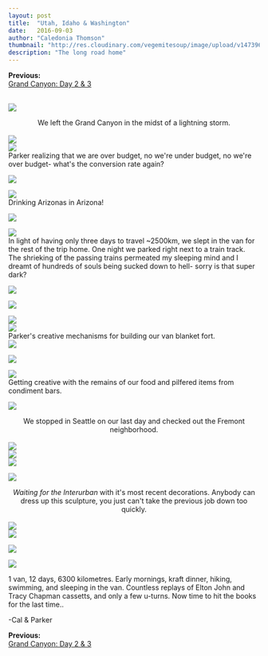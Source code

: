 ```yaml
---
layout: post
title:  "Utah, Idaho & Washington"
date:   2016-09-03
author: "Caledonia Thomson"
thumbnail: "http://res.cloudinary.com/vegemitesoup/image/upload/v1473961592/utah_idaho_washington/16.jpg"
description: "The long road home"
---
```


<div class="previous-post"><b>Previous: </b><a href="{{ site.baseurl }}/grand_canyon_2/"><div class="post-chain-link">Grand Canyon: Day 2 & 3</div></a></div><br>

<a href="http://res.cloudinary.com/vegemitesoup/image/upload/v1473961592/utah_idaho_washington/0.jpg"><img src="http://res.cloudinary.com/vegemitesoup/image/upload/v1473961592/utah_idaho_washington/0.jpg" /></a>

<center>We left the Grand Canyon in the midst of a lightning storm.</center>
<br>
<a href="http://res.cloudinary.com/vegemitesoup/image/upload/v1473961592/utah_idaho_washington/2.jpg"><img src="http://res.cloudinary.com/vegemitesoup/image/upload/v1473961592/utah_idaho_washington/2.jpg" /></a>

<div class="row vertical-align">
	<div class="col-sm-6 col-xs-12">
		<a href="http://res.cloudinary.com/vegemitesoup/image/upload/v1473961592/utah_idaho_washington/1.jpg"><img src="http://res.cloudinary.com/vegemitesoup/image/upload/v1473961592/utah_idaho_washington/1.jpg" /></a> 
	</div>
	<div class="col-sm-6 col-xs-12">
		Parker realizing that we are over budget, no we're under budget, no we're over budget- what's the conversion rate again?
	</div>
</div>

<!--excerpt-->

<a href="http://res.cloudinary.com/vegemitesoup/image/upload/v1473961592/utah_idaho_washington/4.jpg"><img src="http://res.cloudinary.com/vegemitesoup/image/upload/v1473961592/utah_idaho_washington/4.jpg" /></a> 

<div class="row vertical-align">
	<div class="col-sm-7 col-xs-12">
		<a href="http://res.cloudinary.com/vegemitesoup/image/upload/v1473961592/utah_idaho_washington/3.jpg"><img src="http://res.cloudinary.com/vegemitesoup/image/upload/v1473961592/utah_idaho_washington/3.jpg" /></a> 
	</div>
	<div class="col-sm-5 col-xs-12">
		Drinking Arizonas in Arizona!
	</div>
</div>

<a href="http://res.cloudinary.com/vegemitesoup/image/upload/v1473961592/utah_idaho_washington/5.jpg"><img src="http://res.cloudinary.com/vegemitesoup/image/upload/v1473961592/utah_idaho_washington/5.jpg" /></a> 

<div class="row vertical-align">
	<div class="col-sm-6 col-xs-12">
		<a href="http://res.cloudinary.com/vegemitesoup/image/upload/v1473961592/utah_idaho_washington/11.jpg"><img src="http://res.cloudinary.com/vegemitesoup/image/upload/v1473961592/utah_idaho_washington/11.jpg" /></a>
	</div>
	<div class="col-sm-6 col-xs-12">
		In light of having only three days to travel ~2500km, we slept in the van for the rest of the trip home. One night we parked right next to a train track. The shrieking of the passing trains permeated my sleeping mind and I dreamt of hundreds of souls being sucked down to hell- sorry is that super dark?	
	</div>
</div>

<a href="http://res.cloudinary.com/vegemitesoup/image/upload/v1473961592/utah_idaho_washington/6.jpg"><img src="http://res.cloudinary.com/vegemitesoup/image/upload/v1473961592/utah_idaho_washington/6.jpg" /></a> 

<a href="http://res.cloudinary.com/vegemitesoup/image/upload/v1473961592/utah_idaho_washington/7.jpg"><img src="http://res.cloudinary.com/vegemitesoup/image/upload/v1473961592/utah_idaho_washington/7.jpg" /></a>

<div class="row vertical-align">
	<div class="col-sm-6 col-xs-12">
		<a href="http://res.cloudinary.com/vegemitesoup/image/upload/v1473961592/utah_idaho_washington/9.jpg"><img src="http://res.cloudinary.com/vegemitesoup/image/upload/v1473961592/utah_idaho_washington/9.jpg" /></a> 
	</div>
	<div class="col-sm-6 col-xs-12">
		<a href="http://res.cloudinary.com/vegemitesoup/image/upload/v1473961592/utah_idaho_washington/8.jpg"><img src="http://res.cloudinary.com/vegemitesoup/image/upload/v1473961592/utah_idaho_washington/8.jpg" /></a>
	</div>
</div>

<div class="row vertical-align">
	<div class="col-sm-6 col-xs-12">
		Parker's creative mechanisms for building our van blanket fort.
	</div>
	<div class="col-sm-6 col-xs-12">
		<a href="http://res.cloudinary.com/vegemitesoup/image/upload/v1473961592/utah_idaho_washington/10.jpg"><img src="http://res.cloudinary.com/vegemitesoup/image/upload/v1473961592/utah_idaho_washington/10.jpg" /></a> 
	</div>
</div>

<a href="http://res.cloudinary.com/vegemitesoup/image/upload/v1473961592/utah_idaho_washington/12.jpg"><img src="http://res.cloudinary.com/vegemitesoup/image/upload/v1473961592/utah_idaho_washington/12.jpg" /></a>

<div class="row vertical-align">
	<div class="col-sm-6 col-xs-12">
		<a href="http://res.cloudinary.com/vegemitesoup/image/upload/v1473961592/utah_idaho_washington/13.jpg"><img src="http://res.cloudinary.com/vegemitesoup/image/upload/v1473961592/utah_idaho_washington/13.jpg" /></a>
	</div>
	<div class="col-sm-6 col-xs-12">
		Getting creative with the remains of our food and pilfered items from condiment bars.
	</div>
</div>

<a href="http://res.cloudinary.com/vegemitesoup/image/upload/v1473961592/utah_idaho_washington/14.jpg"><img src="http://res.cloudinary.com/vegemitesoup/image/upload/v1473961592/utah_idaho_washington/14.jpg" /></a>
<center>We stopped in Seattle on our last day and checked out the Fremont neighborhood.</center>
<br>
<a href="http://res.cloudinary.com/vegemitesoup/image/upload/v1473961592/utah_idaho_washington/15.jpg"><img src="http://res.cloudinary.com/vegemitesoup/image/upload/v1473961592/utah_idaho_washington/15.jpg" /></a> 
<div class="row vertical-align">
	<div class="col-sm-6 col-xs-12">
		<a href="http://res.cloudinary.com/vegemitesoup/image/upload/v1473961592/utah_idaho_washington/17.jpg"><img src="http://res.cloudinary.com/vegemitesoup/image/upload/v1473961592/utah_idaho_washington/17.jpg" /></a>
	</div>
	<div class="col-sm-6 col-xs-12">
		<a href="http://res.cloudinary.com/vegemitesoup/image/upload/v1473961592/utah_idaho_washington/18.jpg"><img src="http://res.cloudinary.com/vegemitesoup/image/upload/v1473961592/utah_idaho_washington/18.jpg" /></a> 
	</div>
</div>

<a href="http://res.cloudinary.com/vegemitesoup/image/upload/v1473961592/utah_idaho_washington/19.jpg"><img src="http://res.cloudinary.com/vegemitesoup/image/upload/v1473961592/utah_idaho_washington/19.jpg" /></a> 

<center><i>Waiting for the Interurban</i> with it's most recent decorations. Anybody can dress up this sculpture, you just can't take the previous job down too quickly.</center>
<br>
<div class="row vertical-align">
	<div class="col-sm-6 col-xs-12">
		<a href="http://res.cloudinary.com/vegemitesoup/image/upload/v1473961592/utah_idaho_washington/20.jpg"><img src="http://res.cloudinary.com/vegemitesoup/image/upload/v1473961592/utah_idaho_washington/20.jpg" /></a> 
	</div>
	<div class="col-sm-6 col-xs-12">
		<a href="http://res.cloudinary.com/vegemitesoup/image/upload/v1473961592/utah_idaho_washington/21.jpg"><img src="http://res.cloudinary.com/vegemitesoup/image/upload/v1473961592/utah_idaho_washington/21.jpg" /></a> 
	</div>
</div>

<a href="http://res.cloudinary.com/vegemitesoup/image/upload/v1473961592/utah_idaho_washington/16.jpg"><img src="http://res.cloudinary.com/vegemitesoup/image/upload/v1473961592/utah_idaho_washington/16.jpg" /></a> 

<a href="http://res.cloudinary.com/vegemitesoup/image/upload/v1473961592/utah_idaho_washington/24.jpg"><img src="http://res.cloudinary.com/vegemitesoup/image/upload/v1473961592/utah_idaho_washington/24.jpg" /></a> 

1 van, 12 days, 6300 kilometres. Early mornings, kraft dinner, hiking, swimming, and sleeping in the van. Countless replays of Elton John and Tracy Chapman cassetts, and only a few u-turns. Now time to hit the books for the last time..

-Cal & Parker

<div class="previous-post"><b>Previous: </b><a href="{{ site.baseurl }}/grand_canyon_2.html"><div class="post-chain-link">Grand Canyon: Day 2 & 3</div></a></div>
<br>
